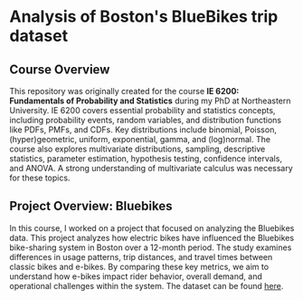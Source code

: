 # Analysis of Boston's BlueBikes trip dataset

## Course Overview
This repository was originally created for the course **IE 6200: Fundamentals of Probability and Statistics** during my PhD at Northeastern University. IE 6200 covers essential probability and statistics concepts, including probability events, random variables, and distribution functions like PDFs, PMFs, and CDFs. Key distributions include binomial, Poisson, (hyper)geometric, uniform, exponential, gamma, and (log)normal. The course also explores multivariate distributions, sampling, descriptive statistics, parameter estimation, hypothesis testing, confidence intervals, and ANOVA. A strong understanding of multivariate calculus was necessary for these topics.

## Project Overview: Bluebikes
In this course, I worked on a project that focused on analyzing the Bluebikes data. This project analyzes how electric bikes have influenced the Bluebikes bike-sharing system in Boston over a 12-month period. The study examines differences in usage patterns, trip distances, and travel times between classic bikes and e-bikes. By comparing these key metrics, we aim to understand how e-bikes impact rider behavior, overall demand, and operational challenges within the system. The dataset can be found [here](https://bluebikes.com/system-data).
